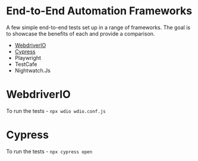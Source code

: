 # End-to-End Automation Frameworks
A few simple end-to-end tests set up in a range of frameworks. The goal is to showcase the benefits of each and provide a comparison.

- [WebdriverIO](#webdriverio)
- [Cypress](#cypress)
- Playwright
- TestCafe
- Nightwatch.Js

# WebdriverIO

To run the tests - `npx wdio wdio.conf.js` 

# Cypress

To run the tests - `npx cypress open` 